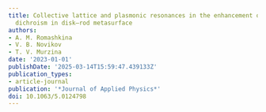 ```yaml
---
title: Collective lattice and plasmonic resonances in the enhancement of circular
  dichroism in disk–rod metasurface
authors:
- A. M. Romashkina
- V. B. Novikov
- T. V. Murzina
date: '2023-01-01'
publishDate: '2025-03-14T15:59:47.439133Z'
publication_types:
- article-journal
publication: '*Journal of Applied Physics*'
doi: 10.1063/5.0124798
---
```

